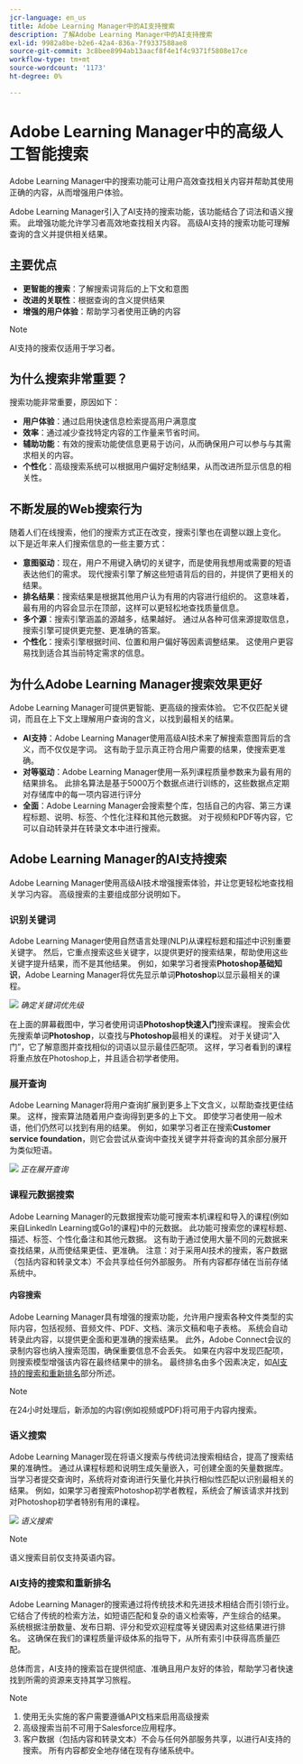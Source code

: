 ```yaml
---
jcr-language: en_us
title: Adobe Learning Manager中的AI支持搜索
description: 了解Adobe Learning Manager中的AI支持搜索
exl-id: 9982a8be-b2e6-42a4-836a-7f9337588ae8
source-git-commit: 3c8bee8994ab13aacf8f4e1f4c9371f5808e17ce
workflow-type: tm+mt
source-wordcount: '1173'
ht-degree: 0%

---
```


# Adobe Learning Manager中的高级人工智能搜索

Adobe Learning Manager中的搜索功能可让用户高效查找相关内容并帮助其使用正确的内容，从而增强用户体验。

Adobe Learning Manager引入了AI支持的搜索功能，该功能结合了词法和语义搜索。 此增强功能允许学习者高效地查找相关内容。 高级AI支持的搜索功能可理解查询的含义并提供相关结果。

## 主要优点

* **更智能的搜索**：了解搜索词背后的上下文和意图
* **改进的关联性**：根据查询的含义提供结果
* **增强的用户体验**：帮助学习者使用正确的内容

>[!NOTE]
>
>AI支持的搜索仅适用于学习者。

## 为什么搜索非常重要？

搜索功能非常重要，原因如下：

* **用户体验**：通过启用快速信息检索提高用户满意度
* **效率**：通过减少查找特定内容的工作量来节省时间。
* **辅助功能**：有效的搜索功能使信息更易于访问，从而确保用户可以参与与其需求相关的内容。
* **个性化**：高级搜索系统可以根据用户偏好定制结果，从而改进所显示信息的相关性。

## 不断发展的Web搜索行为

随着人们在线搜索，他们的搜索方式正在改变，搜索引擎也在调整以跟上变化。 以下是近年来人们搜索信息的一些主要方式：

* **意图驱动**：现在，用户不用键入确切的关键字，而是使用我想用或需要的短语表达他们的需求。 现代搜索引擎了解这些短语背后的目的，并提供了更相关的结果。
* **排名结果**：搜索结果是根据其他用户认为有用的内容进行组织的。 这意味着，最有用的内容会显示在顶部，这样可以更轻松地查找质量信息。
* **多个源**：搜索引擎涵盖的源越多，结果越好。 通过从各种可信来源提取信息，搜索引擎可提供更完整、更准确的答案。
* **个性化**：搜索引擎根据时间、位置和用户偏好等因素调整结果。 这使用户更容易找到适合其当前特定需求的信息。

## 为什么Adobe Learning Manager搜索效果更好

Adobe Learning Manager可提供更智能、更高级的搜索体验。 它不仅匹配关键词，而且在上下文上理解用户查询的含义，以找到最相关的结果。

* **AI支持**：Adobe Learning Manager使用高级AI技术来了解搜索意图背后的含义，而不仅仅是字词。 这有助于显示真正符合用户需要的结果，使搜索更准确。
* **对等驱动**：Adobe Learning Manager使用一系列课程质量参数来为最有用的结果排名。 此排名算法是基于5000万个数据点进行训练的，这些数据点定期对存储库中的每一项内容进行评分
* **全面**：Adobe Learning Manager会搜索整个库，包括自己的内容、第三方课程标题、说明、标签、个性化注释和其他元数据。 对于视频和PDF等内容，它可以自动转录并在转录文本中进行搜索。

## Adobe Learning Manager的AI支持搜索

Adobe Learning Manager使用高级AI技术增强搜索体验，并让您更轻松地查找相关学习内容。 高级搜索的主要组成部分说明如下。

### 识别关键词

Adobe Learning Manager使用自然语言处理(NLP)从课程标题和描述中识别重要关键字。 然后，它重点搜索这些关键字，以提供更好的搜索结果，帮助使用这些关键字提升结果，而不是其他结果。 例如，如果学习者搜索&#x200B;**Photoshop基础知识**，Adobe Learning Manager将优先显示单词&#x200B;**Photoshop**&#x200B;以显示最相关的课程。

![](assets/search-2.png)
_确定关键词优先级_

在上面的屏幕截图中，学习者使用词语&#x200B;**Photoshop快速入门**&#x200B;搜索课程。 搜索会优先搜索单词&#x200B;**Photoshop**，以查找与&#x200B;**Photoshop**&#x200B;最相关的课程。 对于关键词“入门”，它了解意图并查找相似的词语以显示最佳匹配项。 这样，学习者看到的课程将重点放在Photoshop上，并且适合初学者使用。

### 展开查询

Adobe Learning Manager将用户查询扩展到更多上下文含义，以帮助查找更佳结果。 这样，搜索算法随着用户查询得到更多的上下文。 即使学习者使用一般术语，他们仍然可以找到有用的结果。 例如，如果学习者正在搜索&#x200B;**Customer service foundation**，则它会尝试从查询中查找关键字并将查询的其余部分展开为类似短语。

![](assets/search-1.png)
_正在展开查询_

### 课程元数据搜索

Adobe Learning Manager的元数据搜索功能可搜索本机课程和导入的课程(例如来自LinkedIn Learning或Go1的课程)中的元数据。 此功能可搜索您的课程标题、描述、标签、个性化备注和其他元数据。 这有助于通过使用大量不同的元数据来查找结果，从而使结果更佳、更准确。
注意：对于采用AI技术的搜索，客户数据（包括内容和转录文本）不会共享给任何外部服务。 所有内容都存储在当前存储系统中。

#### 内容搜索

Adobe Learning Manager具有增强的搜索功能，允许用户搜索各种文件类型的实际内容，包括视频、音频文件、PDF、文档、演示文稿和电子表格。 系统会自动转录此内容，以提供更全面和更准确的搜索结果。 此外，Adobe Connect会议的录制内容也纳入搜索范围，确保重要信息不会丢失。 如果在内容中发现匹配项，则搜索模型增强该内容在最终结果中的排名。 最终排名由多个因素决定，如[AI支持的搜索和重新排名](/help/migrated/learners/feature-summary/advanced-search.md#ai-powered-search-and-re-ranking)部分所述。

>[!NOTE]
>
>在24小时处理后，新添加的内容(例如视频或PDF)将可用于内容内搜索。

### 语义搜索

Adobe Learning Manager现在将语义搜索与传统词法搜索相结合，提高了搜索结果的准确性。 通过从课程标题和说明生成矢量嵌入，可创建全面的矢量数据库。 当学习者提交查询时，系统将对查询进行矢量化并执行相似性匹配以识别最相关的结果。 例如，如果学习者搜索Photoshop初学者教程，系统会了解该请求并找到对Photoshop初学者特别有用的课程。

![](assets/semantic-search.png)
_语义搜索_

>[!NOTE]
>
>语义搜索目前仅支持英语内容。

### AI支持的搜索和重新排名

Adobe Learning Manager的搜索通过将传统技术和先进技术相结合而引领行业。 它结合了传统的检索方法，如短语匹配和复杂的语义检索等，产生综合的结果。 系统根据注册数量、发布日期、评分和受欢迎程度等关键因素对这些结果进行排名。 这确保在我们的课程质量评级体系的指导下，从所有索引中获得高质量匹配。

总体而言，AI支持的搜索旨在提供彻底、准确且用户友好的体验，帮助学习者快速找到所需的资源来支持其学习旅程。

>[!NOTE]
>
>1. 使用无头实施的客户需要遵循API文档来启用高级搜索
>2. 高级搜索当前不可用于Salesforce应用程序。
>3. 客户数据（包括内容和转录文本）不会与任何外部服务共享，以进行AI支持的搜索。 所有内容都安全地存储在现有存储系统中。
